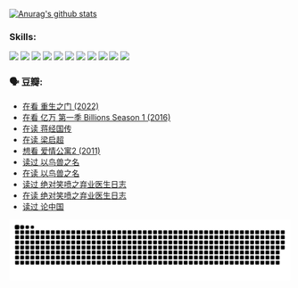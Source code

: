 
[![Anurag's github stats](https://github-readme-stats.vercel.app/api?username=w940853815)](https://github.com/anuraghazra/github-readme-stats)

### Skills:

<code><img height="32" src="https://cdn.jsdelivr.net/npm/simple-icons@v5/icons/python.svg"></code>
<code><img height="32" src="https://cdn.jsdelivr.net/npm/simple-icons@v5/icons/javascript.svg"></code>
<code><img height="32" src="https://cdn.jsdelivr.net/npm/simple-icons@v5/icons/django.svg"></code>
<code><img height="32" src="https://cdn.jsdelivr.net/npm/simple-icons@v5/icons/flask.svg"></code>
<code><img height="32" src="https://cdn.jsdelivr.net/npm/simple-icons@v5/icons/vuetify.svg"></code>
<code><img height="32" src="https://cdn.jsdelivr.net/npm/simple-icons@v5/icons/git.svg"></code>
<code><img height="32" src="https://cdn.jsdelivr.net/npm/simple-icons@v5/icons/docker.svg"></code>
<code><img height="32" src="https://cdn.jsdelivr.net/npm/simple-icons@v5/icons/postgresql.svg"></code>
<code><img height="32" src="https://cdn.jsdelivr.net/npm/simple-icons@v5/icons/elasticsearch.svg"></code>
<code><img height="32" src="https://cdn.jsdelivr.net/npm/simple-icons@v5/icons/macos.svg"></code>
<code><img height="32" src="https://cdn.jsdelivr.net/npm/simple-icons@v5/icons/linux.svg"></code>

### 🗣 豆瓣:

<!-- DOUBAN-ACTIVITIES:START -->
- [在看 重生之门‎ (2022)](https://www.douban.com/people/136069238/status/3882598762/?_i=53941878)
- [在看 亿万 第一季 Billions Season 1‎ (2016)](https://www.douban.com/people/136069238/status/3878098700/?_i=53941878)
- [在读 蒋经国传](https://www.douban.com/people/136069238/status/3877458956/?_i=53941878)
- [在读 梁启超](https://www.douban.com/people/136069238/status/3876806133/?_i=53941878)
- [想看 爱情公寓2‎ (2011)](https://www.douban.com/people/136069238/status/3876682115/?_i=53941878)
- [读过 以鸟兽之名](https://www.douban.com/people/136069238/status/3876369302/?_i=53941878)
- [在读 以鸟兽之名](https://www.douban.com/people/136069238/status/3869094471/?_i=53941878)
- [读过 绝对笑喷之弃业医生日志](https://www.douban.com/people/136069238/status/3869093225/?_i=53941878)
- [在读 绝对笑喷之弃业医生日志](https://www.douban.com/people/136069238/status/3862106751/?_i=53941878)
- [读过 论中国](https://www.douban.com/people/136069238/status/3862105795/?_i=53941878)
<!-- DOUBAN-ACTIVITIES:END -->


![Snake animation](https://raw.githubusercontent.com/w940853815/w940853815/output/github-contribution-grid-snake.svg)

<!--
**w940853815/w940853815** is a ✨ _special_ ✨ repository because its `README.md` (this file) appears on your GitHub profile.

Here are some ideas to get you started:

- 🔭 I’m currently working on ...
- 🌱 I’m currently learning ...
- 👯 I’m looking to collaborate on ...
- 🤔 I’m looking for help with ...
- 💬 Ask me about ...
- 📫 How to reach me: ...
- 😄 Pronouns: ...
- ⚡ Fun fact: ...
-->
